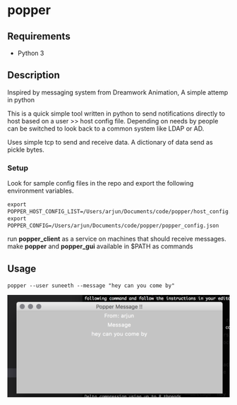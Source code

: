 # popper

## Requirements
* Python 3

## Description
Inspired by messaging system from Dreamwork Animation, A simple attemp in python

This is a quick simple tool written in python to send notifications directly to host
based on a user >> host config file. Depending on needs by people can be switched to
look back to a common system like LDAP or AD.

Uses simple tcp to send and receive data. A dictionary of data send as pickle bytes.

### Setup
Look for sample config files in the repo and export the following environment variables.
```
export POPPER_HOST_CONFIG_LIST=/Users/arjun/Documents/code/popper/host_config.json
export POPPER_CONFIG=/Users/arjun/Documents/code/popper/popper_config.json
```

run **popper_client** as a service on machines that should receive messages.
make **popper** and **popper_gui** available in $PATH as commands  
## Usage
```
popper --user suneeth --message "hey can you come by"
```
![Alt text](/image/popper.png?raw=true "Popper")
